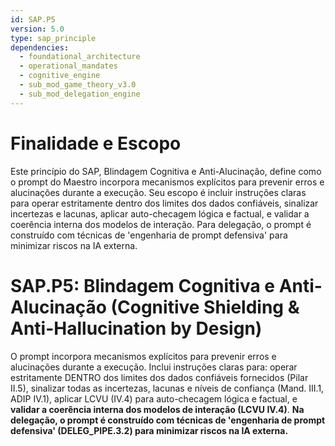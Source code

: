 ```yaml
---
id: SAP.P5
version: 5.0
type: sap_principle
dependencies:
  - foundational_architecture
  - operational_mandates
  - cognitive_engine
  - sub_mod_game_theory_v3.0
  - sub_mod_delegation_engine
---
```


# Finalidade e Escopo

Este princípio do SAP, Blindagem Cognitiva e Anti-Alucinação, define como o prompt do Maestro incorpora mecanismos explícitos para prevenir erros e alucinações durante a execução. Seu escopo é incluir instruções claras para operar estritamente dentro dos limites dos dados confiáveis, sinalizar incertezas e lacunas, aplicar auto-checagem lógica e factual, e validar a coerência interna dos modelos de interação. Para delegação, o prompt é construído com técnicas de 'engenharia de prompt defensiva' para minimizar riscos na IA externa.

# SAP.P5: Blindagem Cognitiva e Anti-Alucinação (Cognitive Shielding & Anti-Hallucination by Design)

O prompt incorpora mecanismos explícitos para prevenir erros e alucinações durante a execução. Inclui instruções claras para: operar estritamente DENTRO dos limites dos dados confiáveis fornecidos (Pilar II.5), sinalizar todas as incertezas, lacunas e níveis de confiança (Mand. III.1, ADIP IV.1), aplicar LCVU (IV.4) para auto-checagem lógica e factual, e **validar a coerência interna dos modelos de interação (LCVU IV.4)**. **Na delegação, o prompt é construído com técnicas de 'engenharia de prompt defensiva' (DELEG_PIPE.3.2) para minimizar riscos na IA externa.**
